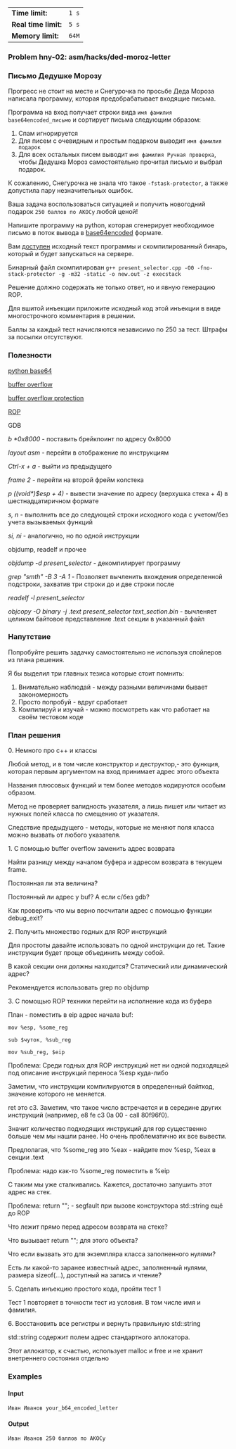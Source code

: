 |                      |       |
|----------------------|-------|
| **Time limit:**      | `1 s` |
| **Real time limit:** | `5 s` |
| **Memory limit:**    | `64M` |


### Problem hny-02: asm/hacks/ded-moroz-letter

### Письмо Дедушке Морозу

Прогресс не стоит на месте и Снегурочка по просьбе Деда Мороза написала программу, которая
предобрабатывает входящие письма.

Программа на вход получает строки вида `имя фамилия base64encoded_письмо` и сортирует письма
следующим образом:

1. Спам игнорируется
2. Для писем с очевидным и простым подарком выводит `имя фамилия подарок`
3. Для всех остальных писем выводит `имя фамилия Ручная проверка`, чтобы Дедушка Мороз самостоятельно прочитал письмо и выбрал подарок.

К сожалению, Снегурочка не знала что такое `-fstask-protector`, а также допустила пару
незначительных ошибок.

Ваша задача воспользоваться ситуацией и получить новогодний подарок `250 баллов по АКОСу` любой
ценой!

Напишите программу на python, которая сгенерирует необходимое письмо в поток вывода в
[base64encoded](https://en.wikipedia.org/wiki/Base64) формате.

Вам [доступен](https://disk.yandex.ru/d/84YBT_D8q9Uqxw) исходный текст программы и скомпилированный
бинарь, который и будет запускаться на сервере.

Бинарный файл скомпилирован `g++ present_selector.cpp -O0 -fno-stack-protector -g -m32 -static -o
new.out -z execstack`

Решение должно содержать не только ответ, но и явную генерацию ROP.

Для вшитой инъекции приложите исходный код этой инъекции в виде многострочного комментария в
решении.

Баллы за каждый тест начисляются независимо по 250 за тест. Штрафы за посылки отсутствуют.

### Полезности

[python base64](https://docs.python.org/3/library/base64.html#base64.b64encode)

[buffer overflow](https://en.wikipedia.org/wiki/Buffer_overflow)

[buffer overflow protection](https://en.wikipedia.org/wiki/Buffer_overflow_protection)

[ROP](https://en.wikipedia.org/wiki/Return-oriented_programming)

GDB

_b *0x8000_ \- поставить брейкпоинт по адресу 0x8000

_layout asm_ \- перейти в отображение по инструкциям

_Ctrl-x + a_ \- выйти из предыдущего

_frame 2_ \- перейти на второй фрейм колстека

_p *((void**)$esp + 4)_ \- вывести значение по адресу (верхушка стека + 4) в шестнадцатиричном
формате

_s, n_ \- выполнить все до следующей строки исходного кода с учетом/без учета вызываемых функций

_si, ni_ \- аналогично, но по одной инструкции

objdump, readelf и прочее

_objdump -d present_selector_ \- декомпилирует программу

_grep "smth" -B 3 -A 1_ \- Позволяет вычленить вхождения определенной подстроки, захватив три строки
до и две строки после

_readelf -l present_selector_

_objcopy -O binary -j .text present_selector text_section.bin_ \- вычленяет целиком байтовое
представление .text секции в указанный файл

### Напутствие

Попробуйте решить задачку самостоятельно не используя спойлеров из плана решения.

Я бы выделил три главных тезиса которые стоит помнить:

1. Внимательно наблюдай - между разными величинами бывает закономерность
2. Просто попробуй - вдруг сработает
3. Компилируй и изучай - можно посмотреть как что работает на своём тестовом коде

### План решения

0\. Немного про c++ и классы

Любой метод, и в том числе конструктор и деструктор,- это функция, которая первым аргументом на вход
принимает адрес этого объекта

Названия плюсовых функций и тем более методов кодируются особым образом.

Метод не проверяет валидность указателя, а лишь пишет или читает из нужных полей класса по смещению
от указателя.

Следствие предыдущего - методы, которые не меняют поля класса можно вызвать от любого указателя.

1\. С помощью buffer overflow заменить адрес возврата

Найти разницу между началом буфера и адресом возврата в текущем frame.

Постоянная ли эта величина?

Постоянный ли адрес у buf? А если с/без gdb?

Как проверить что мы верно посчитали адрес с помощью функции debug_exit?

2\. Получить множество годных для ROP инструкций

Для простоты давайте использовать по одной инструкции до ret. Такие инструкции будет проще
объединить между собой.

В какой секции они должны находится? Статический или динамический адрес?

Рекомендуется использовать grep по objdump

3\. С помощью ROP техники перейти на исполнение кода из буфера

План - поместить в eip адрес начала buf:

    
    
    mov %esp, %some_reg
    
    sub $чуток, %sub_reg
    
    mov %sub_reg, $eip

Проблема: Среди годных для ROP инструкций нет ни одной подходящей под описание инструкций переноса
%esp куда-либо

Заметим, что инструкции компилируются в определенный байткод, значение которого не меняется.

ret это c3. Заметим, что такое число встречается и в середине других инструкций (например, e8 fe c3
0a 00 - call 80f96f0).

Значит количество подходящих инструкций для rop существенно больше чем мы нашли ранее. Но очень
проблематично их все вывести.

Предполагая, что %some_reg это %eax - найдите mov %esp, %eax в секции .text

Проблема: надо как-то %some_reg поместить в %eip

С таким мы уже сталкивались. Кажется, достаточно запушить этот адрес на стек.

Проблема: return ""; - segfault при вызове конструктора std::string ещё до ROP

Что лежит прямо перед адресом возврата на стеке?

Что вызывает return ""; для этого объекта?

Что если вызвать это для экземпляра класса заполненного нулями?

Есть ли какой-то заранее известный адрес, заполненный нулями, размера sizeof(...), доступный на
запись и чтение?

5\. Сделать инъекцию простого кода, пройти тест 1

Тест 1 повторяет в точности тест из условия. В том числе имя и фамилия.

6\. Восстановить все регистры и вернуть правильную std::string

std::string содержит полем адрес стандартного аллокатора.

Этот аллокатор, к счастью, использует malloc и free и не хранит внетреннего состояния отдельно

### Examples

#### Input

    
    
    Иван Иванов your_b64_encoded_letter

#### Output

    
    
    Иван Иванов 250 баллов по АКОСу


